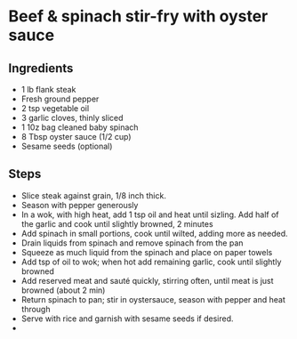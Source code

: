 # Beef & spinach stir-fry with oyster sauce

## Ingredients

* 1 lb flank steak
* Fresh ground pepper
* 2 tsp vegetable oil
* 3 garlic cloves, thinly sliced
* 1 10z bag cleaned baby spinach
* 8 Tbsp oyster sauce \(1/2 cup\)
* Sesame seeds \(optional\)

## Steps

* Slice steak against grain, 1/8 inch thick.
* Season with pepper generously
* In a wok, with high heat, add 1 tsp oil and heat until sizling.  Add half of the garlic and cook until slightly browned, 2 minutes
* Add spinach in small portions, cook until wilted, adding more as needed.
* Drain liquids from spinach and remove spinach from the pan
* Squeeze as much liquid from the spinach and place on paper towels
* Add tsp of oil to wok; when hot add remaining garlic, cook until slightly browned
* Add reserved meat and sauté quickly, stirring often, until meat is just browned \(about 2 min\)
* Return spinach to pan; stir in oystersauce, season with pepper and heat through
* Serve with rice and garnish with sesame seeds if desired.
* 
